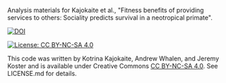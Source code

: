 Analysis materials for Kajokaite et al., "Fitness benefits of providing services to others: Sociality predicts survival in a neotropical primate".

[![DOI](https://zenodo.org/badge/DOI/10.5281/zenodo.4036211.svg)](https://doi.org/10.5281/zenodo.4036211)

[![License: CC BY-NC-SA 4.0](https://licensebuttons.net/l/by-nc-sa/4.0/80x15.png)](https://creativecommons.org/licenses/by-nc-sa/4.0/)

This code was written by Kotrina Kajokaite, Andrew Whalen, and Jeremy Koster and is available under Creative Commons [CC BY-NC-SA 4.0](https://creativecommons.org/licenses/by-nc-sa/4.0/). See LICENSE.md for details.
